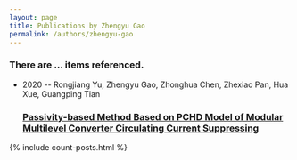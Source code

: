 ```yaml
---
layout: page
title: Publications by Zhengyu Gao
permalink: /authors/zhengyu-gao
---
```


<h3 id="number-posts">There are ... items referenced.</h3>
<ul class="post-list">
<li><span class='post-meta'>2020 -- Rongjiang Yu, Zhengyu Gao, Zhonghua Chen, Zhexiao Pan, Hua Xue, Guangping Tian</span><h3><a class='post-link' href="{{ site.baseurl }}/passivity-based-method-based-on-pchd-model-of-modular-multilevel-converter-circulating-current-suppressing">Passivity-based Method Based on PCHD Model of Modular Multilevel Converter Circulating Current Suppressing</a></h3></li>

</ul>
{% include count-posts.html %}
